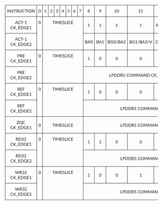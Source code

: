 <style type="text/css">
.tg  {border-collapse:collapse;border-spacing:0;width:100%;}
.tg td{border:.05rem solid var(--md-typeset-table-color);border-style:solid;border-width:1px;font-family:Lato;font-size:14px;
  overflow:hidden;padding:10px 5px;word-break:normal;}
.tg th{border:.05rem solid var(--md-typeset-table-color);border-style:solid;border-width:1px;font-family:Lato;font-size:14px;
  font-weight:normal;overflow:hidden;padding:10px 5px;word-break:normal;}
.tg .tg-cly1{text-align:left;vertical-align:middle}
.tg .tg-baqh{text-align:center;vertical-align:top}
.tg .tg-nrix{text-align:center;vertical-align:middle}
</style>
<table class="tg">
<thead>
  <tr>
    <th class="tg-nrix"><span style="font-weight:normal">INSTRUCTION</span></th>
    <th class="tg-nrix"><span style="font-weight:normal">0</span></th>
    <th class="tg-nrix"><span style="font-weight:normal">1</span></th>
    <th class="tg-nrix"><span style="font-weight:normal">2</span></th>
    <th class="tg-nrix"><span style="font-weight:normal">3</span></th>
    <th class="tg-nrix"><span style="font-weight:normal">4</span></th>
    <th class="tg-nrix"><span style="font-weight:normal">5</span></th>
    <th class="tg-nrix"><span style="font-weight:normal">6</span></th>
    <th class="tg-nrix"><span style="font-weight:normal">7</span></th>
    <th class="tg-nrix"><span style="font-weight:normal">8</span></th>
    <th class="tg-nrix"><span style="font-weight:normal">9</span></th>
    <th class="tg-nrix"><span style="font-weight:normal">10</span></th>
    <th class="tg-nrix"><span style="font-weight:normal">11</span></th>
    <th class="tg-nrix"><span style="font-weight:normal">12</span></th>
    <th class="tg-nrix"><span style="font-weight:normal">13</span></th>
    <th class="tg-nrix"><span style="font-weight:normal">14</span></th>
    <th class="tg-nrix"><span style="font-weight:normal">15</span></th>
    <th class="tg-nrix"><span style="font-weight:normal">16</span></th>
    <th class="tg-nrix"><span style="font-weight:normal">17</span></th>
    <th class="tg-nrix"><span style="font-weight:normal">18</span></th>
    <th class="tg-nrix"><span style="font-weight:normal">19</span></th>
    <th class="tg-nrix"><span style="font-weight:normal">20</span></th>
    <th class="tg-nrix"><span style="font-weight:normal">21</span></th>
    <th class="tg-nrix"><span style="font-weight:normal">22</span></th>
    <th class="tg-nrix"><span style="font-weight:normal">23</span></th>
    <th class="tg-nrix"><span style="font-weight:normal">24</span></th>
    <th class="tg-nrix"><span style="font-weight:normal">25</span></th>
    <th class="tg-nrix"><span style="font-weight:normal">26</span></th>
    <th class="tg-nrix"><span style="font-weight:normal">27</span></th>
    <th class="tg-nrix"><span style="font-weight:normal">28</span></th>
    <th class="tg-nrix"><span style="font-weight:normal">29</span></th>
    <th class="tg-nrix"><span style="font-weight:normal">30</span></th>
    <th class="tg-nrix"><span style="font-weight:normal">31</span></th>
  </tr>
</thead>
<tbody>
  <tr>
    <td class="tg-nrix"><span style="font-weight:normal">ACT-1 CK_EDGE1</span></td>
    <td class="tg-baqh" rowspan="2">0</td>
    <td class="tg-baqh" colspan="7" rowspan="2">TIMESLICE</td>
    <td class="tg-nrix"><span style="font-weight:normal">1</span></td>
    <td class="tg-nrix"><span style="font-weight:normal">1</span></td>
    <td class="tg-nrix"><span style="font-weight:normal">1</span></td>
    <td class="tg-nrix"><span style="font-weight:normal">1</span></td>
    <td class="tg-nrix"><span style="font-weight:normal">R14</span></td>
    <td class="tg-nrix"><span style="font-weight:normal">R15</span></td>
    <td class="tg-nrix"><span style="font-weight:normal">R16</span></td>
    <td class="tg-nrix"><span style="font-weight:normal">R17</span></td>
    <td class="tg-nrix"><span style="font-weight:normal">X</span></td>
    <td class="tg-nrix"><span style="font-weight:normal">X</span></td>
    <td class="tg-nrix"><span style="font-weight:normal">X</span></td>
    <td class="tg-nrix"><span style="font-weight:normal">X</span></td>
    <td class="tg-nrix"><span style="font-weight:normal">X</span></td>
    <td class="tg-nrix"><span style="font-weight:normal">X</span></td>
    <td class="tg-nrix"><span style="font-weight:normal">X</span></td>
    <td class="tg-nrix"><span style="font-weight:normal">X</span></td>
    <td class="tg-nrix"><span style="font-weight:normal">X</span></td>
    <td class="tg-nrix"><span style="font-weight:normal">X</span></td>
    <td class="tg-nrix"><span style="font-weight:normal">X</span></td>
    <td class="tg-nrix"><span style="font-weight:normal">X</span></td>
    <td class="tg-nrix"><span style="font-weight:normal">X</span></td>
    <td class="tg-nrix"><span style="font-weight:normal">X</span></td>
    <td class="tg-nrix"><span style="font-weight:normal">X</span></td>
    <td class="tg-nrix"><span style="font-weight:normal">X</span></td>
  </tr>
  <tr>
    <td class="tg-nrix"><span style="font-weight:normal">ACT-1 CK_EDGE2</span></td>
    <td class="tg-nrix"><span style="font-weight:normal">BA0</span></td>
    <td class="tg-nrix"><span style="font-weight:normal">BA1</span></td>
    <td class="tg-nrix"><span style="font-weight:normal">BG0/BA2</span></td>
    <td class="tg-nrix"><span style="font-weight:normal">BG1/BA3/V</span></td>
    <td class="tg-nrix"><span style="font-weight:normal">CA3</span></td>
    <td class="tg-nrix"><span style="font-weight:normal">R11</span></td>
    <td class="tg-nrix"><span style="font-weight:normal">R12</span></td>
    <td class="tg-nrix"><span style="font-weight:normal">R13</span></td>
    <td class="tg-nrix"><span style="font-weight:normal">X</span></td>
    <td class="tg-nrix"><span style="font-weight:normal">X</span></td>
    <td class="tg-nrix"><span style="font-weight:normal">X</span></td>
    <td class="tg-nrix"><span style="font-weight:normal">X</span></td>
    <td class="tg-nrix"><span style="font-weight:normal">X</span></td>
    <td class="tg-nrix"><span style="font-weight:normal">X</span></td>
    <td class="tg-nrix"><span style="font-weight:normal">X</span></td>
    <td class="tg-nrix"><span style="font-weight:normal">X</span></td>
    <td class="tg-nrix"><span style="font-weight:normal">X</span></td>
    <td class="tg-nrix"><span style="font-weight:normal">X</span></td>
    <td class="tg-nrix"><span style="font-weight:normal">X</span></td>
    <td class="tg-nrix"><span style="font-weight:normal">X</span></td>
    <td class="tg-nrix"><span style="font-weight:normal">X</span></td>
    <td class="tg-nrix"><span style="font-weight:normal">X</span></td>
    <td class="tg-nrix"><span style="font-weight:normal">X</span></td>
    <td class="tg-nrix"><span style="font-weight:normal">X</span></td>
  </tr>
  <tr>
    <td class="tg-nrix"><span style="font-weight:normal">PRE CK_EDGE1</span></td>
    <td class="tg-baqh" rowspan="2">0</td>
    <td class="tg-baqh" colspan="7" rowspan="2">TIMESLICE</td>
    <td class="tg-nrix"><span style="font-weight:normal">1</span></td>
    <td class="tg-nrix"><span style="font-weight:normal">0</span></td>
    <td class="tg-nrix"><span style="font-weight:normal">0</span></td>
    <td class="tg-nrix"><span style="font-weight:normal">0</span></td>
    <td class="tg-nrix"><span style="font-weight:normal">1</span></td>
    <td class="tg-nrix"><span style="font-weight:normal">1</span></td>
    <td class="tg-nrix"><span style="font-weight:normal">1</span></td>
    <td class="tg-nrix"><span style="font-weight:normal">1</span></td>
    <td class="tg-nrix"><span style="font-weight:normal">X</span></td>
    <td class="tg-nrix"><span style="font-weight:normal">X</span></td>
    <td class="tg-nrix"><span style="font-weight:normal">X</span></td>
    <td class="tg-nrix"><span style="font-weight:normal">X</span></td>
    <td class="tg-nrix"><span style="font-weight:normal">X</span></td>
    <td class="tg-nrix"><span style="font-weight:normal">X</span></td>
    <td class="tg-nrix"><span style="font-weight:normal">X</span></td>
    <td class="tg-nrix"><span style="font-weight:normal">X</span></td>
    <td class="tg-nrix"><span style="font-weight:normal">X</span></td>
    <td class="tg-nrix"><span style="font-weight:normal">X</span></td>
    <td class="tg-nrix"><span style="font-weight:normal">X</span></td>
    <td class="tg-nrix"><span style="font-weight:normal">X</span></td>
    <td class="tg-nrix"><span style="font-weight:normal">X</span></td>
    <td class="tg-nrix"><span style="font-weight:normal">X</span></td>
    <td class="tg-nrix"><span style="font-weight:normal">X</span></td>
    <td class="tg-nrix"><span style="font-weight:normal">X</span></td>
  </tr>
  <tr>
    <td class="tg-nrix"><span style="font-weight:normal">PRE CK_EDGE2</span></td>
    <td class="tg-nrix" colspan="8"><span style="font-weight:normal">LPDDR5 COMMAND CK_EDGE2</span></td>
    <td class="tg-nrix"><span style="font-weight:normal">X</span></td>
    <td class="tg-nrix"><span style="font-weight:normal">X</span></td>
    <td class="tg-nrix"><span style="font-weight:normal">X</span></td>
    <td class="tg-nrix"><span style="font-weight:normal">X</span></td>
    <td class="tg-nrix"><span style="font-weight:normal">X</span></td>
    <td class="tg-nrix"><span style="font-weight:normal">X</span></td>
    <td class="tg-nrix"><span style="font-weight:normal">X</span></td>
    <td class="tg-nrix"><span style="font-weight:normal">X</span></td>
    <td class="tg-nrix"><span style="font-weight:normal">X</span></td>
    <td class="tg-nrix"><span style="font-weight:normal">X</span></td>
    <td class="tg-nrix"><span style="font-weight:normal">X</span></td>
    <td class="tg-nrix"><span style="font-weight:normal">X</span></td>
    <td class="tg-nrix"><span style="font-weight:normal">X</span></td>
    <td class="tg-nrix"><span style="font-weight:normal">X</span></td>
    <td class="tg-nrix"><span style="font-weight:normal">X</span></td>
    <td class="tg-nrix"><span style="font-weight:normal">X</span></td>
  </tr>
  <tr>
    <td class="tg-nrix"><span style="font-weight:normal">REF CK_EDGE1</span></td>
    <td class="tg-baqh" rowspan="2">0</td>
    <td class="tg-baqh" colspan="7" rowspan="2">TIMESLICE</td>
    <td class="tg-nrix"><span style="font-weight:normal">1</span></td>
    <td class="tg-nrix"><span style="font-weight:normal">0</span></td>
    <td class="tg-nrix"><span style="font-weight:normal">0</span></td>
    <td class="tg-nrix"><span style="font-weight:normal">0</span></td>
    <td class="tg-nrix"><span style="font-weight:normal">1</span></td>
    <td class="tg-nrix"><span style="font-weight:normal">1</span></td>
    <td class="tg-nrix"><span style="font-weight:normal">1</span></td>
    <td class="tg-nrix"><span style="font-weight:normal">0</span></td>
    <td class="tg-nrix"><span style="font-weight:normal">X</span></td>
    <td class="tg-nrix"><span style="font-weight:normal">X</span></td>
    <td class="tg-nrix"><span style="font-weight:normal">X</span></td>
    <td class="tg-nrix"><span style="font-weight:normal">X</span></td>
    <td class="tg-nrix"><span style="font-weight:normal">X</span></td>
    <td class="tg-nrix"><span style="font-weight:normal">X</span></td>
    <td class="tg-nrix"><span style="font-weight:normal">X</span></td>
    <td class="tg-nrix"><span style="font-weight:normal">X</span></td>
    <td class="tg-nrix"><span style="font-weight:normal">X</span></td>
    <td class="tg-nrix"><span style="font-weight:normal">X</span></td>
    <td class="tg-nrix"><span style="font-weight:normal">X</span></td>
    <td class="tg-nrix"><span style="font-weight:normal">X</span></td>
    <td class="tg-nrix"><span style="font-weight:normal">X</span></td>
    <td class="tg-nrix"><span style="font-weight:normal">X</span></td>
    <td class="tg-nrix"><span style="font-weight:normal">X</span></td>
    <td class="tg-nrix"><span style="font-weight:normal">X</span></td>
  </tr>
  <tr>
    <td class="tg-nrix"><span style="font-weight:normal">REF CK_EDGE2</span></td>
    <td class="tg-nrix" colspan="8"><span style="font-weight:normal">LPDDR5 COMMAND</span></td>
    <td class="tg-nrix"><span style="font-weight:normal">X</span></td>
    <td class="tg-nrix"><span style="font-weight:normal">X</span></td>
    <td class="tg-nrix"><span style="font-weight:normal">X</span></td>
    <td class="tg-nrix"><span style="font-weight:normal">X</span></td>
    <td class="tg-nrix"><span style="font-weight:normal">X</span></td>
    <td class="tg-nrix"><span style="font-weight:normal">X</span></td>
    <td class="tg-nrix"><span style="font-weight:normal">X</span></td>
    <td class="tg-nrix"><span style="font-weight:normal">X</span></td>
    <td class="tg-nrix"><span style="font-weight:normal">X</span></td>
    <td class="tg-nrix"><span style="font-weight:normal">X</span></td>
    <td class="tg-nrix"><span style="font-weight:normal">X</span></td>
    <td class="tg-nrix"><span style="font-weight:normal">X</span></td>
    <td class="tg-nrix"><span style="font-weight:normal">X</span></td>
    <td class="tg-nrix"><span style="font-weight:normal">X</span></td>
    <td class="tg-nrix"><span style="font-weight:normal">X</span></td>
    <td class="tg-nrix"><span style="font-weight:normal">X</span></td>
  </tr>
  <tr>
    <td class="tg-nrix"><span style="font-weight:normal">ZQC CK_EDGE1</span></td>
    <td class="tg-nrix"><span style="font-weight:normal">0</span></td>
    <td class="tg-nrix" colspan="7"><span style="font-weight:normal">TIMESLICE</span></td>
    <td class="tg-nrix" colspan="8"><span style="font-weight:normal">LPDDR5 COMMAND</span></td>
    <td class="tg-nrix"><span style="font-weight:normal">X</span></td>
    <td class="tg-nrix"><span style="font-weight:normal">X</span></td>
    <td class="tg-nrix"><span style="font-weight:normal">X</span></td>
    <td class="tg-nrix"><span style="font-weight:normal">X</span></td>
    <td class="tg-nrix"><span style="font-weight:normal">X</span></td>
    <td class="tg-nrix"><span style="font-weight:normal">X</span></td>
    <td class="tg-nrix"><span style="font-weight:normal">X</span></td>
    <td class="tg-nrix"><span style="font-weight:normal">X</span></td>
    <td class="tg-nrix"><span style="font-weight:normal">X</span></td>
    <td class="tg-nrix"><span style="font-weight:normal">X</span></td>
    <td class="tg-nrix"><span style="font-weight:normal">X</span></td>
    <td class="tg-nrix"><span style="font-weight:normal">X</span></td>
    <td class="tg-nrix"><span style="font-weight:normal">X</span></td>
    <td class="tg-nrix"><span style="font-weight:normal">X</span></td>
    <td class="tg-nrix"><span style="font-weight:normal">X</span></td>
    <td class="tg-nrix"><span style="font-weight:normal">X</span></td>
  </tr>
  <tr>
    <td class="tg-nrix"><span style="font-weight:normal">RD32 CK_EDGE1</span></td>
    <td class="tg-baqh" rowspan="2">0</td>
    <td class="tg-baqh" colspan="7" rowspan="2">TIMESLICE</td>
    <td class="tg-nrix"><span style="font-weight:normal">1</span></td>
    <td class="tg-nrix"><span style="font-weight:normal">1</span></td>
    <td class="tg-nrix"><span style="font-weight:normal">0</span></td>
    <td class="tg-nrix"><span style="font-weight:normal">0</span></td>
    <td class="tg-cly1"></td>
    <td class="tg-cly1"></td>
    <td class="tg-cly1"></td>
    <td class="tg-cly1"></td>
    <td class="tg-nrix"><span style="font-weight:normal">X</span></td>
    <td class="tg-nrix"><span style="font-weight:normal">X</span></td>
    <td class="tg-nrix"><span style="font-weight:normal">X</span></td>
    <td class="tg-nrix"><span style="font-weight:normal">X</span></td>
    <td class="tg-nrix"><span style="font-weight:normal">X</span></td>
    <td class="tg-nrix"><span style="font-weight:normal">X</span></td>
    <td class="tg-nrix"><span style="font-weight:normal">X</span></td>
    <td class="tg-nrix"><span style="font-weight:normal">X</span></td>
    <td class="tg-nrix"><span style="font-weight:normal">X</span></td>
    <td class="tg-nrix"><span style="font-weight:normal">X</span></td>
    <td class="tg-nrix"><span style="font-weight:normal">X</span></td>
    <td class="tg-nrix"><span style="font-weight:normal">X</span></td>
    <td class="tg-nrix"><span style="font-weight:normal">X</span></td>
    <td class="tg-nrix"><span style="font-weight:normal">X</span></td>
    <td class="tg-nrix"><span style="font-weight:normal">X</span></td>
    <td class="tg-nrix"><span style="font-weight:normal">X</span></td>
  </tr>
  <tr>
    <td class="tg-nrix"><span style="font-weight:normal">RD32 CK_EDGE2</span></td>
    <td class="tg-nrix" colspan="8"><span style="font-weight:normal">LPDDR5 COMMAND</span></td>
    <td class="tg-nrix"><span style="font-weight:normal">X</span></td>
    <td class="tg-nrix"><span style="font-weight:normal">X</span></td>
    <td class="tg-nrix"><span style="font-weight:normal">X</span></td>
    <td class="tg-nrix"><span style="font-weight:normal">X</span></td>
    <td class="tg-nrix"><span style="font-weight:normal">X</span></td>
    <td class="tg-nrix"><span style="font-weight:normal">X</span></td>
    <td class="tg-nrix"><span style="font-weight:normal">X</span></td>
    <td class="tg-nrix"><span style="font-weight:normal">X</span></td>
    <td class="tg-nrix"><span style="font-weight:normal">X</span></td>
    <td class="tg-nrix"><span style="font-weight:normal">X</span></td>
    <td class="tg-nrix"><span style="font-weight:normal">X</span></td>
    <td class="tg-nrix"><span style="font-weight:normal">X</span></td>
    <td class="tg-nrix"><span style="font-weight:normal">X</span></td>
    <td class="tg-nrix"><span style="font-weight:normal">X</span></td>
    <td class="tg-nrix"><span style="font-weight:normal">X</span></td>
    <td class="tg-nrix"><span style="font-weight:normal">X</span></td>
  </tr>
  <tr>
    <td class="tg-nrix"><span style="font-weight:normal">WR32 CK_EDGE1</span></td>
    <td class="tg-baqh" rowspan="2">0</td>
    <td class="tg-baqh" colspan="7" rowspan="2">TIMESLICE</td>
    <td class="tg-nrix"><span style="font-weight:normal">1</span></td>
    <td class="tg-nrix"><span style="font-weight:normal">0</span></td>
    <td class="tg-nrix"><span style="font-weight:normal">0</span></td>
    <td class="tg-nrix"><span style="font-weight:normal">1</span></td>
    <td class="tg-nrix"><span style="font-weight:normal">0</span></td>
    <td class="tg-cly1"></td>
    <td class="tg-cly1"></td>
    <td class="tg-cly1"></td>
    <td class="tg-nrix"><span style="font-weight:normal">X</span></td>
    <td class="tg-nrix"><span style="font-weight:normal">X</span></td>
    <td class="tg-nrix"><span style="font-weight:normal">X</span></td>
    <td class="tg-nrix"><span style="font-weight:normal">X</span></td>
    <td class="tg-nrix"><span style="font-weight:normal">X</span></td>
    <td class="tg-nrix"><span style="font-weight:normal">X</span></td>
    <td class="tg-nrix"><span style="font-weight:normal">X</span></td>
    <td class="tg-nrix"><span style="font-weight:normal">X</span></td>
    <td class="tg-nrix"><span style="font-weight:normal">X</span></td>
    <td class="tg-nrix"><span style="font-weight:normal">X</span></td>
    <td class="tg-nrix"><span style="font-weight:normal">X</span></td>
    <td class="tg-nrix"><span style="font-weight:normal">X</span></td>
    <td class="tg-nrix"><span style="font-weight:normal">X</span></td>
    <td class="tg-nrix"><span style="font-weight:normal">X</span></td>
    <td class="tg-nrix"><span style="font-weight:normal">X</span></td>
    <td class="tg-nrix"><span style="font-weight:normal">X</span></td>
  </tr>
  <tr>
    <td class="tg-nrix"><span style="font-weight:normal">WR32 CK_EDGE2</span></td>
    <td class="tg-nrix" colspan="8"><span style="font-weight:normal">LPDDR5 COMMAND</span></td>
    <td class="tg-nrix"><span style="font-weight:normal">X</span></td>
    <td class="tg-nrix"><span style="font-weight:normal">X</span></td>
    <td class="tg-nrix"><span style="font-weight:normal">X</span></td>
    <td class="tg-nrix"><span style="font-weight:normal">X</span></td>
    <td class="tg-nrix"><span style="font-weight:normal">X</span></td>
    <td class="tg-nrix"><span style="font-weight:normal">X</span></td>
    <td class="tg-nrix"><span style="font-weight:normal">X</span></td>
    <td class="tg-nrix"><span style="font-weight:normal">X</span></td>
    <td class="tg-nrix"><span style="font-weight:normal">X</span></td>
    <td class="tg-nrix"><span style="font-weight:normal">X</span></td>
    <td class="tg-nrix"><span style="font-weight:normal">X</span></td>
    <td class="tg-nrix"><span style="font-weight:normal">X</span></td>
    <td class="tg-nrix"><span style="font-weight:normal">X</span></td>
    <td class="tg-nrix"><span style="font-weight:normal">X</span></td>
    <td class="tg-nrix"><span style="font-weight:normal">X</span></td>
    <td class="tg-nrix"><span style="font-weight:normal">X</span></td>
  </tr>
</tbody></table>